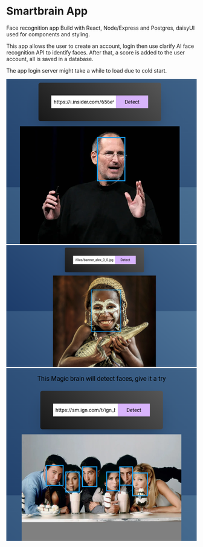 # Smartbrain App
Face recognition app Build with React, Node/Express and Postgres, daisyUI used for components and styling.

This app allows the user to create an account, login then use clarify AI face recognition API to identify faces.
After that, a score is added to the user account, all is saved in a database.

The app login server might take a while to load due to cold start.

<img src="https://github.com/Jhonneg/SmartbrainJSX/blob/main/assets/Screenshot%20from%202024-05-04%2008-08-01.png" width="800">

<img src="https://github.com/Jhonneg/SmartbrainJSX/blob/main/assets/Screenshot%20from%202024-04-15%2017-30-09.png" width="800">

<img src="https://github.com/Jhonneg/SmartbrainJSX/blob/main/assets/Screenshot%20from%202024-05-04%2008-01-59.png" width="800">

